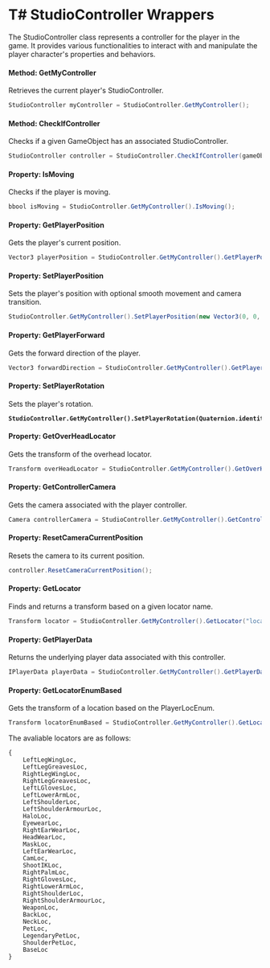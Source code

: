 # T# StudioController Wrappers

The StudioController class represents a controller for the player in the game. It provides various functionalities to interact with and manipulate the player character's properties and behaviors.

#### Method: **GetMyController**

Retrieves the current player's StudioController.

```csharp
StudioController myController = StudioController.GetMyController();
```

#### Method: **CheckIfController**

Checks if a given GameObject has an associated StudioController.

```csharp
StudioController controller = StudioController.CheckIfController(gameObject);
```

#### Property: **IsMoving**

Checks if the player is moving.

```csharp
bbool isMoving = StudioController.GetMyController().IsMoving();
```

#### Property: **GetPlayerPosition**

Gets the player's current position.

```csharp
Vector3 playerPosition = StudioController.GetMyController().GetPlayerPosition();
```

#### Property: **SetPlayerPosition**

Sets the player's position with optional smooth movement and camera transition.

```csharp
StudioController.GetMyController().SetPlayerPosition(new Vector3(0, 0, 0), smoothMove: true, smoothCamera: true);
```

#### Property: **GetPlayerForward**

Gets the forward direction of the player.

```csharp
Vector3 forwardDirection = StudioController.GetMyController().GetPlayerForward();
```

#### Property: **SetPlayerRotation**

Sets the player's rotation.

<pre class="language-csharp"><code class="lang-csharp"><strong>StudioController.GetMyController().SetPlayerRotation(Quaternion.identity);
</strong></code></pre>

#### Property: **GetOverHeadLocator**

Gets the transform of the overhead locator.

```csharp
Transform overHeadLocator = StudioController.GetMyController().GetOverHeadLocator();
```

#### Property: **GetControllerCamera**

Gets the camera associated with the player controller.

```csharp
Camera controllerCamera = StudioController.GetMyController().GetControllerCamera();
```

#### Property: **ResetCameraCurrentPosition**

Resets the camera to its current position.

```csharp
controller.ResetCameraCurrentPosition();
```

#### Property: **GetLocator**

Finds and returns a transform based on a given locator name.

```csharp
Transform locator = StudioController.GetMyController().GetLocator("locatorName");
```

#### Property: **GetPlayerData**

Returns the underlying player data associated with this controller.

```csharp
IPlayerData playerData = StudioController.GetMyController().GetPlayerData();
```

#### Property: **GetLocatorEnumBased**

Gets the transform of a location based on the PlayerLocEnum.

```csharp
Transform locatorEnumBased = StudioController.GetMyController().GetLocatorEnumBased(PlayerLocEnum.LeftLegWingLoc);
```

The avaliable locators are as follows:&#x20;

```
{
    LeftLegWingLoc,
    LeftLegGreavesLoc,
    RightLegWingLoc,
    RightLegGreavesLoc,
    LeftLGlovesLoc,
    LeftLowerArmLoc,
    LeftShoulderLoc,
    LeftShoulderArmourLoc,
    HaloLoc,
    EyewearLoc,
    RightEarWearLoc,
    HeadWearLoc,
    MaskLoc,
    LeftEarWearLoc,
    CamLoc,
    ShootIKLoc,
    RightPalmLoc,
    RightGlovesLoc,
    RightLowerArmLoc,
    RightShoulderLoc,
    RightShoulderArmourLoc,
    WeaponLoc,
    BackLoc,
    NeckLoc,
    PetLoc,
    LegendaryPetLoc,
    ShoulderPetLoc,
    BaseLoc
}
```
